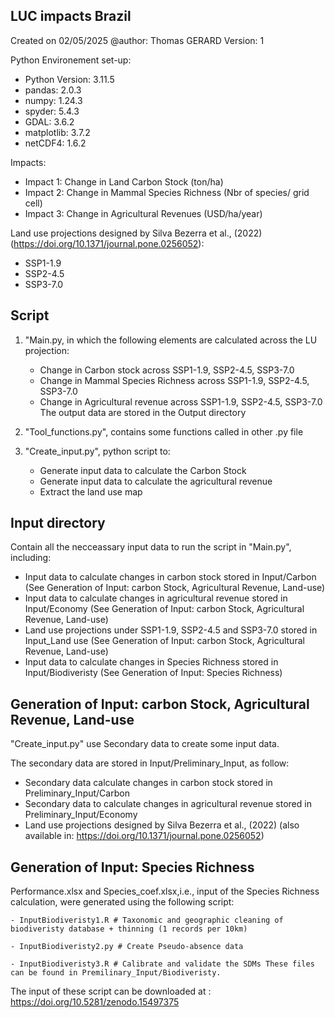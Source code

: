 LUC impacts Brazil
-------------------------------------------------- 
Created on 02/05/2025
@author: Thomas GERARD
Version: 1

Python Environement set-up:
- Python Version: 3.11.5
- pandas: 2.0.3
- numpy: 1.24.3
- spyder: 5.4.3
- GDAL: 3.6.2
- matplotlib: 3.7.2
- netCDF4: 1.6.2


Impacts: 
 - Impact 1: Change in Land Carbon Stock (ton/ha)
 - Impact 2: Change in Mammal Species Richness (Nbr of species/ grid cell)
 - Impact 3: Change in Agricultural Revenues (USD/ha/year)

Land use projections designed by Silva Bezerra et al., (2022)(https://doi.org/10.1371/journal.pone.0256052):
 - SSP1-1.9
 - SSP2-4.5
 - SSP3-7.0



Script
-------------------------------------------------- 

1) "Main.py, in which the following elements are calculated across the LU projection:
    -  Change in Carbon stock across SSP1-1.9, SSP2-4.5, SSP3-7.0
    -  Change in Mammal Species Richness across SSP1-1.9, SSP2-4.5, SSP3-7.0
    -  Change in Agricultural revenue across SSP1-1.9, SSP2-4.5, SSP3-7.0
    The output data are stored in the Output directory
    
2) "Tool_functions.py", contains some functions called in other .py file

3) "Create_input.py", python script to:
   - Generate input data to calculate the Carbon Stock
   - Generate input data to calculate the agricultural revenue
   - Extract the land use map


Input directory
------------------------------------------------------------------ 
Contain all the necceassary input data to run the script in "Main.py", including: 

- Input data to calculate changes in carbon stock stored in Input/Carbon (See Generation of Input: carbon Stock, Agricultural Revenue, Land-use)
- Input data to calculate changes in agricultural revenue stored in Input/Economy (See Generation of Input: carbon Stock, Agricultural Revenue, Land-use)
- Land use projections under SSP1-1.9, SSP2-4.5 and SSP3-7.0 stored in Input_Land use (See Generation of Input: carbon Stock, Agricultural Revenue, Land-use)
- Input data to calculate changes in Species Richness stored in Input/Biodiveristy (See Generation of Input: Species Richness)


Generation of Input: carbon Stock, Agricultural Revenue, Land-use
------------------------------------------------------------------ 
"Create_input.py" use Secondary data to create some input data.

The secondary data are stored in Input/Preliminary_Input, as follow:
- Secondary data calculate changes in carbon stock stored in Preliminary_Input/Carbon
- Secondary data to calculate changes in agricultural revenue stored in Preliminary_Input/Economy
- Land use projections designed by Silva Bezerra et al., (2022) (also available in: https://doi.org/10.1371/journal.pone.0256052)


Generation of Input: Species Richness
------------------------------------------------------------------ 

Performance.xlsx and Species_coef.xlsx,i.e., input of the Species Richness calculation, were generated using the following script:

	- InputBiodiveristy1.R # Taxonomic and geographic cleaning of biodiveristy database + thinning (1 records per 10km)
	
	- InputBiodiveristy2.py # Create Pseudo-absence data

	- InputBiodiveristy3.R # Calibrate and validate the SDMs These files can be found in Premilinary_Input/Biodiveristy.


The input of these script can be downloaded at : https://doi.org/10.5281/zenodo.15497375









